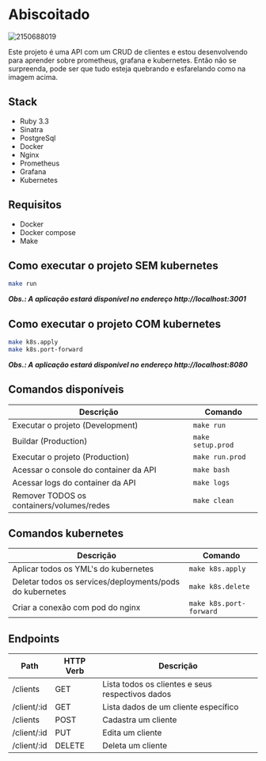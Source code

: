 # Abiscoitado
![2150688019](https://github.com/davide-almeida/abiscoitado/assets/85287720/37fb621d-3f62-4d25-b5e9-21d6e697d835)

Este projeto é uma API com um CRUD de clientes e estou desenvolvendo para aprender sobre prometheus, grafana e kubernetes. Então não se surpreenda, pode ser que tudo esteja quebrando e esfarelando como na imagem acima.

## Stack
- Ruby 3.3
- Sinatra
- PostgreSql
- Docker
- Nginx
- Prometheus
- Grafana
- Kubernetes

## Requisitos
- Docker
- Docker compose
- Make

## Como executar o projeto SEM kubernetes
```bash
make run
```
___Obs.: A aplicação estará disponível no endereço http://localhost:3001___

## Como executar o projeto COM kubernetes
```bash
make k8s.apply
make k8s.port-forward
```
___Obs.: A aplicação estará disponível no endereço http://localhost:8080___

## Comandos disponíveis
| Descrição | Comando |
|-|-|
| Executar o projeto (Development) | `make run` |
| Buildar (Production) | `make setup.prod` |
| Executar o projeto (Production) | `make run.prod` |
| Acessar o console do container da API | `make bash` |
| Acessar logs do container da API | `make logs` |
| Remover TODOS os containers/volumes/redes | `make clean` |

## Comandos kubernetes
| Descrição | Comando |
|-|-|
| Aplicar todos os YML's do kubernetes | `make k8s.apply` |
| Deletar todos os services/deployments/pods do kubernetes | `make k8s.delete` |
| Criar a conexão com pod do nginx | `make k8s.port-forward` |

## Endpoints
| Path | HTTP Verb | Descrição |
|-|-|-|
| /clients | GET | Lista todos os clientes e seus respectivos dados |
| /client/:id | GET | Lista dados de um cliente específico |
| /clients | POST | Cadastra um cliente |
| /client/:id | PUT | Edita um cliente |
| /client/:id | DELETE | Deleta um cliente |
